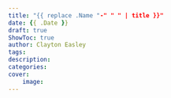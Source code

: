 ```yaml
---
title: "{{ replace .Name "-" " " | title }}"
date: {{ .Date }}
draft: true
ShowToc: true
author: Clayton Easley
tags:
description: 
categories:
cover:
    image:
---
```

